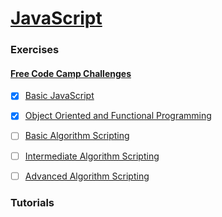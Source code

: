 # [JavaScript](https://developer.mozilla.org/en-US/docs/Web/JavaScript)


### Exercises

#### [Free Code Camp Challenges](https://www.freecodecamp.org)

* [x] [Basic JavaScript](https://www.freecodecamp.org/map-aside#nested-collapseBasicJavaScript)
* [x] [Object Oriented and Functional Programming](https://www.freecodecamp.org/map-aside#nested-collapseObjectOrientedandFunctionalProgramming)
* [ ] [Basic Algorithm Scripting](https://www.freecodecamp.org/map-aside#nested-collapseBasicAlgorithmScripting)
* [ ] [Intermediate Algorithm Scripting](https://www.freecodecamp.org/map-aside#nested-collapseIntermediateAlgorithmScripting)
* [ ] [Advanced Algorithm Scripting](https://www.freecodecamp.org/map-aside#nested-collapseAdvancedAlgorithmScripting)


### Tutorials
